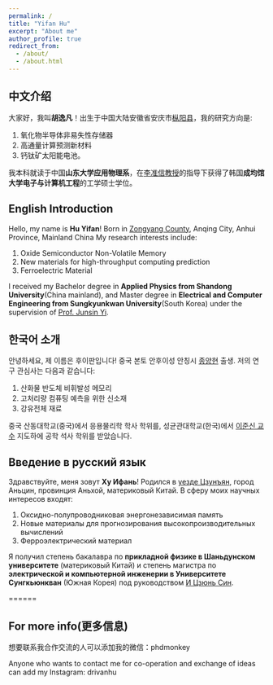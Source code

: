 ```yaml
---
permalink: /
title: "Yifan Hu"
excerpt: "About me"
author_profile: true
redirect_from: 
  - /about/
  - /about.html
---
```

中文介绍
------
大家好，我叫**胡逸凡**！出生于中国大陆安徽省安庆市[枞阳县](https://baike.baidu.com/item/%E6%9E%9E%E9%98%B3%E5%8E%BF/434983)，我的研究方向是:
1. 氧化物半导体非易失性存储器
2. 高通量计算预测新材料
3. 钙钛矿太阳能电池。

我本科就读于中国**山东大学应用物理系**，在[李准信教授](http://joy.skku.ac.kr/main/page.html?pid=8)的指导下获得了韩国**成均馆大学电子与计算机工程**的工学硕士学位。

English Introduction
------
Hello, my name is **Hu Yifan**! Born in [Zongyang County](https://baike.baidu.com/item/%E6%9E%9E%E9%98%B3%E5%8E%BF/434983), Anqing City, Anhui Province, Mainland China
My research interests include: 
1. Oxide Semiconductor Non-Volatile Memory
2. New materials for high-throughput computing prediction
3. Ferroelectric Material

I received my Bachelor degree in **Applied Physics from Shandong University**(China mainland), and Master degree in **Electrical and Computer Engineering from Sungkyunkwan University**(South Korea) under the supervision of [Prof. Junsin Yi](http://joy.skku.ac.kr/main/page.html?pid=8).

한국어 소개
------
안녕하세요, 제 이름은 후이판입니다! 중국 본토 안후이성 안칭시 [종양현](https://baike.baidu.com/item/%E6%9E%9E%E9%98%B3%E5%8E%BF/434983) 출생.
저의 연구 관심사는 다음과 같습니다: 
1. 산화물 반도체 비휘발성 메모리
2. 고처리량 컴퓨팅 예측을 위한 신소재
3. 강유전체 재료

중국 산동대학교(중국)에서 응용물리학 학사 학위를, 성균관대학교(한국)에서 [이준신 교수](http://joy.skku.ac.kr/main/page.html?pid=8) 지도하에 공학 석사 학위를 받았습니다.

Введение в русский язык
------
Здравствуйте, меня зовут **Ху Ифань**! Родился в [уезде Цзунъян](https://baike.baidu.com/item/%E6%9E%9E%E9%98%B3%E5%8E%BF/434983), город Аньцин, провинция Аньхой, материковый Китай.
В сферу моих научных интересов входят: 
1. Оксидно-полупроводниковая энергонезависимая память
2. Новые материалы для прогнозирования высокопроизводительных вычислений
3. Ферроэлектрический материал

Я получил степень бакалавра по **прикладной физике в Шаньдунском университете** (материковый Китай) и степень магистра по **электрической и компьютерной инженерии в Университете Сунгкьюнкван** (Южная Корея) под руководством [И Цзюнь Син](http://joy.skku.ac.kr/main/page.html?pid=8).


======

For more info(更多信息)
------
想要联系我合作交流的人可以添加我的微信：phdmonkey

Anyone who wants to contact me for co-operation and exchange of ideas can add my Instagram: drivanhu